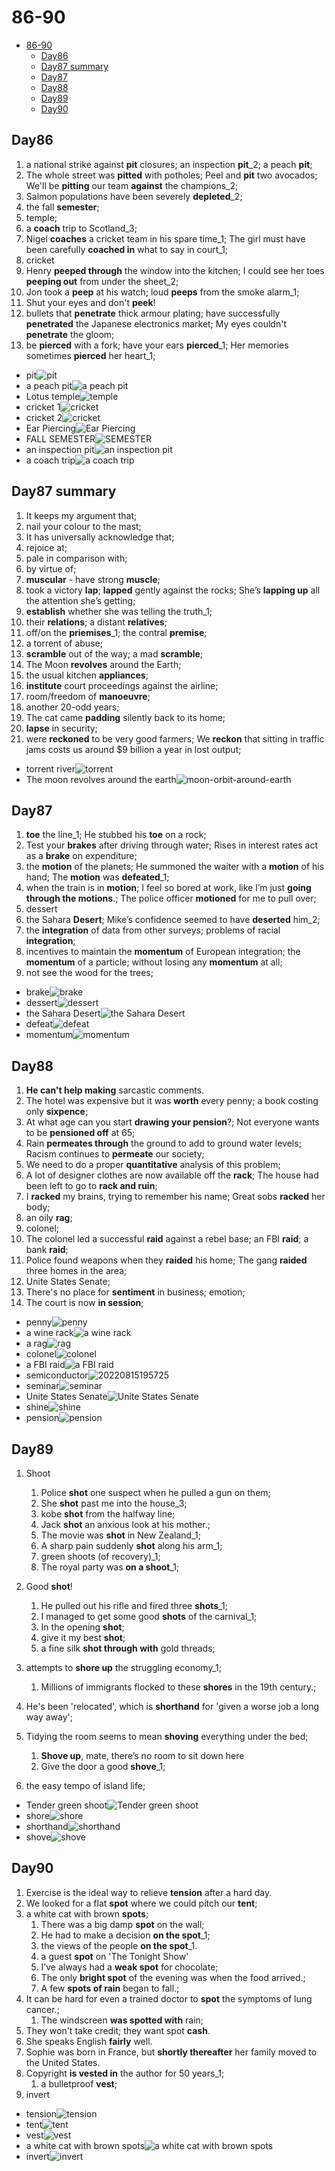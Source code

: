 # 86-90

- [86-90](#86-90)
  - [Day86](#day86)
  - [Day87 summary](#day87-summary)
  - [Day87](#day87)
  - [Day88](#day88)
  - [Day89](#day89)
  - [Day90](#day90)

## Day86

1. a national strike against **pit** closures; an inspection **pit**_2; a peach **pit**;
2. The whole street was **pitted** with potholes; Peel and **pit** two avocados; We'll be **pitting** our team **against** the champions_2;
3. Salmon populations have been severely **depleted**_2;
4. the fall **semester**;
5. temple;
6. a **coach** trip to Scotland_3;
7. Nigel **coaches** a cricket team in his spare time_1; The girl must have been carefully **coached in** what to say in court_1;
8. cricket
9. Henry **peeped through** the window into the kitchen; I could see her toes **peeping out** from under the sheet_2;
10. Jon took a **peep** at his watch; loud **peeps** from the smoke alarm_1;
11. Shut your eyes and don't **peek**!
12. bullets that **penetrate** thick armour plating; have successfully **penetrated** the Japanese electronics market; My eyes couldn't **penetrate** the gloom;
13. be **pierced** with a fork;  have your ears **pierced**_1; Her memories sometimes **pierced** her heart_1;

- pit![pit](https://image.shutterstock.com/image-vector/big-hole-ground-element-desert-260nw-1682780512.jpg)
- a peach pit![a peach pit](https://qph.cf2.quoracdn.net/main-qimg-cc7a005ce2488e25b97809a22bc6a09c-lq)
- Lotus temple![temple](https://img.static-kl.com/images/media/F6DC4613-C002-49C8-918BD271C794DC34?aspect_ratio=1:1&min_width=912)
- cricket 1![cricket](https://c8.alamy.com/comp/2AHY3FK/illustration-of-a-cricket-player-batsman-with-bat-batting-done-in-cartoon-style-on-isolated-background-2AHY3FK.jpg)
- cricket 2![cricket](https://raw.githubusercontent.com/Logible/Image/main/note_image/20220812134024.png)
- Ear Piercing![Ear Piercing](https://cdn.shopify.com/s/files/1/0257/8130/5424/files/STUDEX_4_1200x.jpg?v=1609738467)
- FALL SEMESTER![SEMESTER](https://static1.squarespace.com/static/56a907197086d7a8dd225c6b/t/5759bcb2f8baf398aa13162a/1465498803249/?format=1500w)
- an inspection pit![an inspection pit](https://hartex.co.nz/wp-content/uploads/2021/03/hgal-prepit-gb.jpg)
- a coach trip![a coach trip](https://i0.wp.com/tellymix.co.uk/wp-content/uploads/2019/09/celebrity-coach-trip-2019.jpg?fit=4096%2C2304&ssl=1)

## Day87 summary

1. It keeps my argument that;
2. nail your colour to the mast;
3. It has universally acknowledge that;
4. rejoice at;
5. pale in comparison with;
6. by virtue of;
7. **muscular** - have strong **muscle**;
8. took a victory **lap**;  **lapped** gently against the rocks; She’s **lapping up** all the attention she’s getting;
9. **establish** whether she was telling the truth_1;
10. their **relations**; a distant **relatives**;
11. off/on the **priemises**_1; the contral **premise**;
12. a torrent of abuse;
13. **scramble** out of the way;  a mad **scramble**;
14. The Moon **revolves** around the Earth;
15. the usual kitchen **appliances**;
16. **institute** court proceedings against the airline;
17. room/freedom of **manoeuvre**;
18. another 20-odd years;
19. The cat came **padding** silently back to its home;
20. **lapse** in security;
21. were **reckoned** to be very good farmers; We **reckon** that sitting in traffic jams costs us around $9 billion a year in lost output;

- torrent river![torrent](https://images.techhive.com/images/article/2016/09/torrent_river-100683794-large.jpg?auto=webp&quality=85,70)
- The moon revolves around the earth![moon-orbit-around-earth](https://image.shutterstock.com/image-illustration/moon-orbit-around-earth-260nw-1245275563.jpg)

## Day87

1. **toe** the line_1; He stubbed his **toe** on a rock;
2. Test your **brakes** after driving through water; Rises in interest rates act as a **brake** on expenditure;
3. the **motion** of the planets; He summoned the waiter with a **motion** of his hand; The **motion** was **defeated**_1;
4. when the train is in **motion**; I feel so bored at work, like I’m just **going through the motions**.; The police officer **motioned** for me to pull over;
5. dessert
6. the Sahara **Desert**; Mike’s confidence seemed to have **deserted** him_2;
7. the **integration** of data from other surveys; problems of racial **integration**;
8. incentives to maintain the **momentum** of European integration; the **momentum** of a particle; without losing any **momentum** at all;
9. not see the wood for the trees;

- brake![brake](https://upload.wikimedia.org/wikipedia/commons/thumb/7/74/Disc_brake.jpg/1024px-Disc_brake.jpg)
- dessert![dessert](https://img.taste.com.au/xi2t8DpL/taste/2016/11/lemon-panna-cotta-with-vodka-blueberry-syrup-92005-1.jpeg)
- the Sahara Desert![the Sahara Desert](https://th-thumbnailer.cdn-si-edu.com/NsDNvU4moVeKqao5XfJgB8Ez8lg=/1072x720/filters:no_upscale()/https://tf-cmsv2-smithsonianmag-media.s3.amazonaws.com/filer/f2/94/f294516b-db3d-4f7b-9a60-ca3cd5f3d9b2/fbby1h_1.jpg)
- defeat![defeat](https://ih1.redbubble.net/image.482463709.3659/flat,750x,075,f-pad,750x1000,f8f8f8.u2.jpg)
- momentum![momentum](https://s3.amazonaws.com/www-inside-design/uploads/2018/03/visual-motion-thumb-sq.jpg)

## Day88

1. **He can't help making** sarcastic comments.
2. The hotel was expensive but it was **worth** every penny; a book costing only **sixpence**;
3. At what age can you start **drawing your pension**?; Not everyone wants to be **pensioned off** at 65;
4. Rain **permeates through** the ground to add to ground water levels; Racism continues to **permeate** our society;
5. We need to do a proper **quantitative** analysis of this problem;
6. A lot of designer clothes are now available off the **rack**; The house had been left to go to **rack and ruin**;
7. I **racked** my brains, trying to remember his name; Great sobs **racked** her body;
8. an oily **rag**;
9. colonel;
10. The colonel led a successful **raid** against a rebel base; an FBI **raid**; a bank **raid**;
11. Police found weapons when they **raided** his home; The gang **raided** three homes in the area;
12. Unite States Senate;
13. There's no place for **sentiment** in business; emotion;
14. The court is now **in session**;

- penny![penny](https://raw.githubusercontent.com/Logible/Image/main/note_image/20220815194033.png)
- a wine rack![a wine rack](https://hgtvhome.sndimg.com/content/dam/images/hgtv/products/2020/8/31/1/rx_potterybarn_french-wine-bottle-wall-rack-z.jpg.rend.hgtvcom.966.966.suffix/1598881382474.jpeg)
- a rag![rag](https://media.istockphoto.com/photos/duster-picture-id1266238939?k=20&m=1266238939&s=612x612&w=0&h=25E1sKYup6_21DSIZmYftcZYpvafzIFm_ZVIIiZgX8E=)
- colonel![colonel](https://upload.wikimedia.org/wikipedia/commons/9/98/US-O6_insignia_shaded.svg)
- a FBI raid![a FBI raid](https://i.guim.co.uk/img/media/3998377317527dd8dcc16264531281664e313577/0_77_3500_2101/master/3500.jpg?width=620&quality=85&fit=max&s=f51e67eaecb39b9be21ea350f384cb92)
- semiconductor![20220815195725](https://raw.githubusercontent.com/Logible/Image/main/note_image/20220815195725.png)
- seminar![seminar](https://media.istockphoto.com/vectors/people-at-the-seminar-presentation-conference-vector-illustration-vector-id1184658011?k=20&m=1184658011&s=170667a&w=0&h=myaoiHj-QsHimiHb5VXwNEhJWZZaMJzjNkboZtSNw3k=)
- Unite States Senate![Unite States Senate](https://upload.wikimedia.org/wikipedia/commons/thumb/f/f0/Seal_of_the_United_States_Senate.svg/1200px-Seal_of_the_United_States_Senate.svg.png)
- shine![shine](https://images.squarespace-cdn.com/content/v1/5e13ac1d1e6db62092eb569e/1578938098151-B620JE4C8ZJIOCA7ISPV/Shine+white.png)
- pension![pension](https://www.thebalancecareers.com/thmb/j55B12Tq2fRV08oetgLEaQ0IJww=/1500x1000/filters:fill(auto,1)/Balance_What_Happens_To_My_Pension_When_I_Leave_A_Job_2063411-c3c1dcda59d649f4bb5e65733878aa52.png)

## Day89

1. Shoot
   1. Police **shot** one suspect when he pulled a gun on them;
   2. She **shot** past me into the house_3;
   3. kobe **shot** from the halfway line;
   4. Jack **shot** an anxious look at his mother.;
   5. The movie was **shot** in New Zealand_1;
   6. A sharp pain suddenly **shot** along his arm_1;
   7. green shoots (of recovery)_1;
   8. The royal party was **on a shoot**_1;

2. Good **shot**!
   1. He pulled out his rifle and fired three **shots**_1;
   2. I managed to get some good **shots** of the carnival_1;
   3. In the opening **shot**;
   4. give it my best **shot**;
   5. a fine silk **shot through with** gold threads;
3. attempts to **shore up** the struggling economy_1;
   1. Millions of immigrants flocked to these **shores** in the 19th century.;
4. He's been 'relocated', which is **shorthand** for 'given a worse job a long way away';
5. Tidying the room seems to mean **shoving** everything under the bed;
   1. **Shove up**, mate, there’s no room to sit down here
   2. Give the door a good **shove**_1;
6. the easy tempo of island life;

- Tender green shoot![Tender green shoot](https://raw.githubusercontent.com/Logible/Image/main/note_image/20220817004818.png)
- shore![shore](https://upload.wikimedia.org/wikipedia/commons/thumb/8/8c/Grand_Anse_Beach_Grenada.jpg/1200px-Grand_Anse_Beach_Grenada.jpg)
- shorthand![shorthand](https://upload.wikimedia.org/wikipedia/commons/thumb/8/8b/Gregg_shorthand_example_1916%2C_page_153.png/1200px-Gregg_shorthand_example_1916%2C_page_153.png)
- shove![shove](https://images.twinkl.co.uk/tr/image/upload/t_illustration/illustation/Child-Pushing---Line-Queue-Order-Falling-Shove-Shoving-Thoughts-Feelings-Consider-PSHE-Citizenship-KS2-Colour-RGB.png)

## Day90

1. Exercise is the ideal way to relieve **tension** after a hard day.
2. We looked for a flat **spot** where we could pitch our **tent**;
3. a white cat with brown **spots**;
   1. There was a big damp **spot** on the wall;
   2. He had to make a decision **on the spot**_1;
   3. the views of the people **on the spot**_1.
   4. a guest **spot** on 'The Tonight Show'
   5. I’ve always had a **weak spot** for chocolate;
   6. The only **bright spot** of the evening was when the food arrived.;
   7. A few **spots of rain** began to fall.;
4. It can be hard for even a trained doctor to **spot** the symptoms of lung cancer.;
   1. The windscreen **was spotted with** rain;
5. They won't take credit; they want spot **cash**.
6. She speaks English **fairly** well.
7. Sophie was born in France, but **shortly thereafter** her family moved to the United States.
8. Copyright **is vested in** the author for 50 years_1;
   1. a bulletproof **vest**;
9. invert

- tension![tension](https://cdn1.byjus.com/wp-content/uploads/2020/07/Tension-2.png)
- tent![tent](https://assets.pbimgs.com/pbimgs/ab/images/dp/wcm/202211/0326/shelter-co-canvas-tent-4-z.jpg)
- vest![vest](https://johnlewis.scene7.com/is/image/JohnLewis/001893068alt1?$fashion-ui$)
- a white cat with brown spots![a white cat with brown spots](https://raw.githubusercontent.com/Logible/Image/main/note_image/20220817194215.png)
- invert![invert](https://i0.wp.com/www.alphr.com/wp-content/uploads/2019/08/Snapseed-how-to-invert-colors.jpg?resize=738%2C320&ssl=1)
